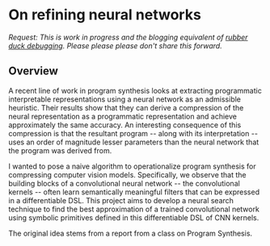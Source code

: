 # On refining neural networks 
*Request: This is work in progress and the blogging equivalent of [rubber duck debugging](https://en.wikipedia.org/wiki/Rubber_duck_debugging).  Please please please don't share this forward.*

## Overview

A recent line of work in program synthesis looks at extracting programmatic interpretable representations using a neural network as an admissible heuristic. Their results show that they can derive a compression of the neural representation as a programmatic representation and achieve approximately the same accuracy. An interesting consequence of this compression is that the resultant program -- along with its interpretation -- uses an order of magnitude lesser parameters than the neural network that the program was derived from.

I wanted to pose a naive algorithm to operationalize program synthesis for compressing computer vision models. Specifically, we observe that the building blocks of a convolutional neural network -- the convolutional kernels -- often learn semantically meaningful filters that can be expressed in a differentiable DSL. This project aims to develop a neural search technique to find the best approximation of a trained convolutional network using symbolic primitives defined in this differentiable DSL of CNN kernels.


The original idea stems from a report from a class on Program Synthesis.